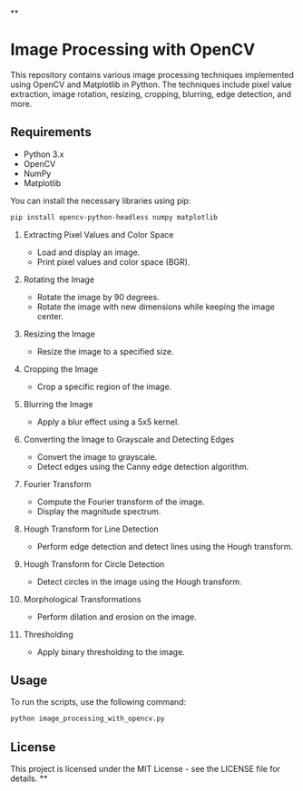 **
# Image Processing with OpenCV

This repository contains various image processing techniques implemented using OpenCV and Matplotlib in Python. The techniques include pixel value extraction, image rotation, resizing, cropping, blurring, edge detection, and more.

## Requirements

- Python 3.x
- OpenCV
- NumPy
- Matplotlib

You can install the necessary libraries using pip:

```bash
pip install opencv-python-headless numpy matplotlib
```

1. Extracting Pixel Values and Color Space
    - Load and display an image.
    - Print pixel values and color space (BGR).

2. Rotating the Image
    - Rotate the image by 90 degrees.
    - Rotate the image with new dimensions while keeping the image center.

3. Resizing the Image
    - Resize the image to a specified size.

4. Cropping the Image
    - Crop a specific region of the image.

5. Blurring the Image
    - Apply a blur effect using a 5x5 kernel.

6. Converting the Image to Grayscale and Detecting Edges
    - Convert the image to grayscale.
    - Detect edges using the Canny edge detection algorithm.

7. Fourier Transform
    - Compute the Fourier transform of the image.
    - Display the magnitude spectrum.

8. Hough Transform for Line Detection
    - Perform edge detection and detect lines using the Hough transform.

9. Hough Transform for Circle Detection
    - Detect circles in the image using the Hough transform.

10. Morphological Transformations
    - Perform dilation and erosion on the image.

11. Thresholding
    - Apply binary thresholding to the image.

## Usage

To run the scripts, use the following command:
```bash
python image_processing_with_opencv.py
```
## License
This project is licensed under the MIT License - see the LICENSE file for details.
**
